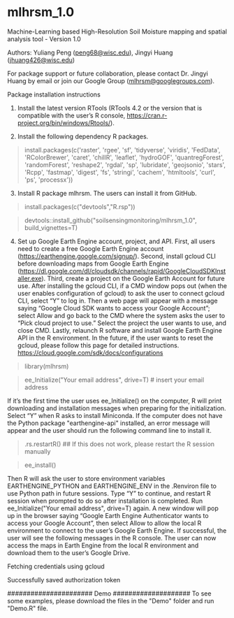 # mlhrsm_1.0

Machine-Learning based High-Resolution Soil Moisture mapping and spatial analysis tool - Version 1.0

Authors: Yuliang Peng (peng68@wisc.edu), Jingyi Huang (jhuang426@wisc.edu)

For package support or future collaboration, please contact Dr. Jingyi Huang by email or join our Google Group (mlhrsm@googlegroups.com).

Package installation instructions 

1. Install the latest version RTools (RTools 4.2 or the version that is compatible with the user’s R console, https://cran.r-project.org/bin/windows/Rtools/).

2. Install the following dependency R packages.
> install.packages(c('raster', 'rgee', 'sf', 'tidyverse', 'viridis', 'FedData', 'RColorBrewer', 'caret', 'chillR', 'leaflet', 'hydroGOF', 'quantregForest', 'randomForest', 'reshape2', 'rgdal', 'sp', 'lubridate', 'geojsonio', 'stars', 'Rcpp', 'fastmap', 'digest', 'fs', 'stringi', 'cachem', 'htmltools', 'curl', 'ps', 'processx'))

3. Install R package mlhrsm. The users can install it from GitHub.
> install.packages(c("devtools","R.rsp"))

> devtools::install_github("soilsensingmonitoring/mlhrsm_1.0", build_vignettes=T)

4. Set up Google Earth Engine account, project, and API. 
First, all users need to create a free Google Earth Engine account (https://earthengine.google.com/signup/).
Second, install gcloud CLI before downloading maps from Google Earth Engine (https://dl.google.com/dl/cloudsdk/channels/rapid/GoogleCloudSDKInstaller.exe). 
Third, create a project on the Google Earth Account for future use. After installing the gcloud CLI, if a CMD window pops out (when the user enables configuration of gcloud) to ask the user to connect gcloud CLI, select “Y” to log in. Then a web page will appear with a message saying “Google Cloud SDK wants to access your Google Account”; select Allow and go back to the CMD where the system asks the user to “Pick cloud project to use.” Select the project the user wants to use, and close CMD. Lastly, relaunch R software and install Google Earth Engine API in the R environment.
In the future, if the user wants to reset the gcloud, please follow this page for detailed instructions. https://cloud.google.com/sdk/docs/configurations

> library(mlhrsm)

> ee_Initialize("Your email address", drive=T) # insert your email address

If it’s the first time the user uses ee_Initialize() on the computer, R will print downloading and installation messages when preparing for the initialization. Select “Y” when R asks to install Miniconda. If the computer does not have the Python package "earthengine-api" installed, an error message will appear and the user should run the following command line to install it.  
	
> .rs.restartR() ## If this does not work, please restart the R session manually

> ee_install()

Then R will ask the user to store environment variables EARTHENGINE_PYTHON and EARTHENGINE_ENV in the .Renviron file to use Python path in future sessions. Type “Y” to continue, and restart R session when prompted to do so after installation is completed. Run ee_Initialize("Your email address", drive=T) again. A new window will pop up in the browser saying “Google Earth Engine Authenticator wants to access your Google Account”, then select Allow to allow the local R environment to connect to the user’s Google Earth Engine. If successful, the user will see the following messages in the R console. The user can now access the maps in Earth Engine from the local R environment and download them to the user’s Google Drive. 
	
Fetching credentials using gcloud

Successfully saved authorization token 
	
###################### Demo ####################
To see some examples, please download the files in the "Demo" folder and run "Demo.R" file.
